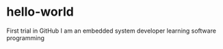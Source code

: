 # hello-world
First trial in GitHub
I am an embedded system developer learning software programming
